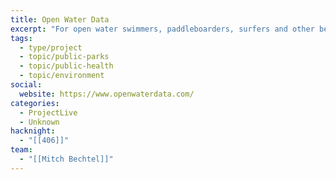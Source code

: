 ```yaml
---
title: Open Water Data
excerpt: "For open water swimmers, paddleboarders, surfers and other beach-goers to check beach conditions. "
tags:
  - type/project
  - topic/public-parks
  - topic/public-health
  - topic/environment
social:
  website: https://www.openwaterdata.com/
categories:
  - ProjectLive
  - Unknown
hacknight:
  - "[[406]]"
team:
  - "[[Mitch Bechtel]]"
---
```

